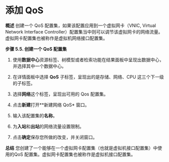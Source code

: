 # 添加 QoS

**概述**
创建一个 QoS 配置集，如果该配置应用到一个虚拟网卡（VNIC, Virtual Network Interface Controller）配置集当中则可以调节该虚拟网卡的网络流量。虚拟网卡配置集也被称作是虚拟机网络接口配置集。

**步骤 5.5. 创建一个 QoS 配置集**

1. 使用**数据中心**资源标签、树模型或者检索功能在结果面板中呈现出数据中心，并选择其中一个数据中心。

2. 在详情面板中选择 **QoS** 子标签，呈现出的是存储、网络、CPU 这三个下一级的子标签。

3. 选择**网络**这个标签，呈现出可用的 Qos 配置集。

4. 点击**新建**打开**新建网络 QoS* 窗口。

5. 输入该配置集的**名称**。

6. 为**入站**和**出站**的网络流量设置限制。

7. 点击**确定**保存您所做的改变，并关闭窗口。

**总结**
您创建了一个能够在一个虚拟网卡配置集（也就是虚拟机接口配置集）中使用的QoS 配置集。虚拟网卡配置集也被称作是虚拟机接口配置集。
